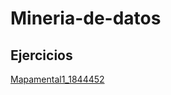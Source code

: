 # Mineria-de-datos

## Ejercicios

[Mapamental1_1844452](https://github.com/LeonardoCastillo29/Mineria-de-datos/blob/main/Mapa%20mental.pdf)
